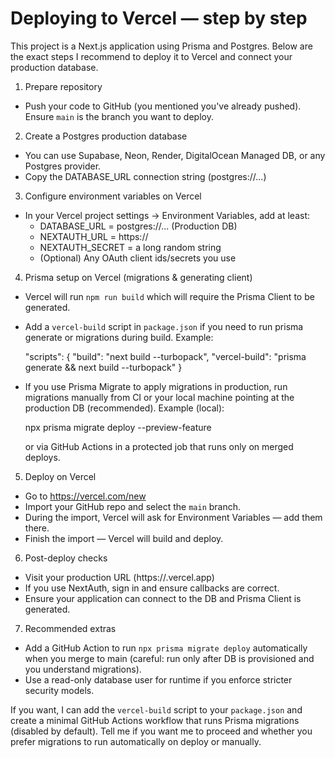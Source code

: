 # Deploying to Vercel — step by step

This project is a Next.js application using Prisma and Postgres. Below are the exact steps I recommend to deploy it to Vercel and connect your production database.

1) Prepare repository
- Push your code to GitHub (you mentioned you've already pushed). Ensure `main` is the branch you want to deploy.

2) Create a Postgres production database
- You can use Supabase, Neon, Render, DigitalOcean Managed DB, or any Postgres provider.
- Copy the DATABASE_URL connection string (postgres://...)

3) Configure environment variables on Vercel
- In your Vercel project settings -> Environment Variables, add at least:
  - DATABASE_URL = postgres://... (Production DB)
  - NEXTAUTH_URL = https://<your-vercel-domain>
  - NEXTAUTH_SECRET = a long random string
  - (Optional) Any OAuth client ids/secrets you use

4) Prisma setup on Vercel (migrations & generating client)
- Vercel will run `npm run build` which will require the Prisma Client to be generated.
- Add a `vercel-build` script in `package.json` if you need to run prisma generate or migrations during build. Example:

  "scripts": {
    "build": "next build --turbopack",
    "vercel-build": "prisma generate && next build --turbopack"
  }

- If you use Prisma Migrate to apply migrations in production, run migrations manually from CI or your local machine pointing at the production DB (recommended). Example (local):

  npx prisma migrate deploy --preview-feature

  or via GitHub Actions in a protected job that runs only on merged deploys.

5) Deploy on Vercel
- Go to https://vercel.com/new
- Import your GitHub repo and select the `main` branch.
- During the import, Vercel will ask for Environment Variables — add them there.
- Finish the import — Vercel will build and deploy.

6) Post-deploy checks
- Visit your production URL (https://<project>.vercel.app)
- If you use NextAuth, sign in and ensure callbacks are correct.
- Ensure your application can connect to the DB and Prisma Client is generated.

7) Recommended extras
- Add a GitHub Action to run `npx prisma migrate deploy` automatically when you merge to main (careful: run only after DB is provisioned and you understand migrations).
- Use a read-only database user for runtime if you enforce stricter security models.

If you want, I can add the `vercel-build` script to your `package.json` and create a minimal GitHub Actions workflow that runs Prisma migrations (disabled by default). Tell me if you want me to proceed and whether you prefer migrations to run automatically on deploy or manually.
